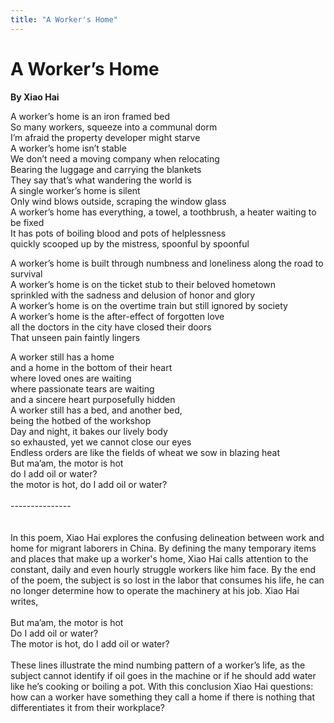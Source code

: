 ```yaml
---
title: "A Worker's Home"
---
```


# A Worker’s Home
**By Xiao Hai**

A worker’s home is an iron framed bed<br />
So many workers, squeeze into a communal dorm<br />
I’m afraid the property developer might starve<br />
A worker’s home isn’t stable<br />
We don’t need a moving company when relocating<br />
Bearing the luggage and carrying the blankets<br />
They say that’s what wandering the world is<br />
A single worker’s home is silent<br />
Only wind blows outside, scraping the window glass<br />
A worker’s home has everything, a towel, a toothbrush, a heater waiting to be fixed<br />
It has pots of boiling blood and pots of helplessness<br />
quickly scooped up by the mistress, spoonful by spoonful<br />

A worker’s home is built through numbness and loneliness along the road to survival<br />
A worker’s home is on the ticket stub to their beloved hometown<br />
sprinkled with the sadness and delusion of honor and glory<br />
A worker’s home is on the overtime train but still ignored by society<br />
A worker’s home is the after-effect of forgotten love<br />
all the doctors in the city have closed their doors<br />
That unseen pain faintly lingers<br />

A worker still has a home<br />
and a home in the bottom of their heart<br />
where loved ones are waiting<br />
where passionate tears are waiting<br />
and a sincere heart purposefully hidden <br />
A worker still has a bed, and another bed,<br />
being the hotbed of the workshop<br />
Day and night, it bakes our lively body<br />
so exhausted, yet we cannot close our eyes<br />
Endless orders are like the fields of wheat we sow in blazing heat<br />
But ma’am, the motor is hot<br />
do I add oil or water?<br />
the motor is hot, do I add oil or water?<br />
<br />
---------------<br />
<br />
<br />
In this poem, Xiao Hai explores the confusing delineation between work and home for migrant laborers in China. By defining the many temporary items and places that make up a worker's home, Xiao Hai calls attention to the constant, daily and even hourly struggle workers like him face. By the end of the poem, the subject is so lost in the labor that consumes his life, he can no longer determine how to operate the machinery at his job. Xiao Hai writes,
<br />
<br />
But ma’am, the motor is hot<br />
Do I add oil or water?<br />
The motor is hot, do I add oil or water?<br />
<br />
These lines illustrate the mind numbing pattern of a worker’s life, as the subject cannot identify if oil goes in the machine or if he should add water like he’s cooking or boiling a pot. With this conclusion Xiao Hai questions: how can a worker have something they call a home if there is nothing that differentiates it from their workplace?

